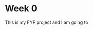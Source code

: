 # Week 0
This is my FYP project and I am going to 
<!--stackedit_data:
eyJoaXN0b3J5IjpbNTY4NDU4NDM4LC0zMzI0NTUzNjNdfQ==
-->